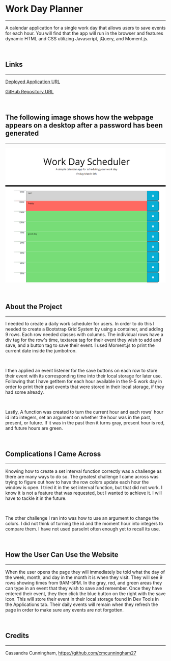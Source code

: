 # Work Day Planner

---

A calendar application for a single work day that allows users to save events for each hour. You will find that the app will run in the browser and features dynamic HTML and CSS utilizing Javascript, jQuery, and Moment.js.

&nbsp;

## Links

---

[Deployed Application URL]( https://cmcunningham27.github.io/work-day-planner/)

[GitHub Repository URL](https://github.com/cmcunningham27/work-day-planner)

&nbsp;

## The following image shows how the webpage appears on a desktop after a password has been generated

---

![website screenshot](./assets/images/website.png)

&nbsp;

## About the Project

---

I needed to create a daily work scheduler for users. In order to do this I needed to create a Bootstrap Grid System by using a container, and adding 9 rows. Each row needed classes with columns. The individual rows have a div tag for the row's time, textarea tag for their event they wish to add and save, and a button tag to save their event. I used Moment.js to print the current date inside the jumbotron.

&nbsp;

I then applied an event listener for the save buttons on each row to store their event with its corresponding time into their local storage for later use. Following that I have getItem for each hour available in the 9-5 work day in order to print their past events that were stored in their local storage, if they had some already. 

&nbsp;

Lastly, A function was created to turn the current hour and each rows' hour id into integers, set an argument on whether the hour was in the past, present, or future. If it was in the past then it turns gray, present hour is red, and future hours are green. 

&nbsp;

## Complications I Came Across

---

Knowing how to create a set interval function correctly was a challenge as there are many ways to do so. The greatest challenge I came across was trying to figure out how to have the row colors update each hour the window is open. I tried it in the set interval function, but that did not work. I know it is not a feature that was requested, but I wanted to achieve it. I will have to tackle it in the future.

&nbsp;

The other challenge I ran into was how to use an argument to change the colors. I did not think of turning the id and the moment hour into integers to compare them. I have not used parseInt often enough yet to recall its use. 

&nbsp;

## How the User Can Use the Website

---

When the user opens the page they will immediately be told what the day of the week, month, and day in the month it is when they visit. They will see 9 rows showing times from 9AM-5PM. In the gray, red, and green areas they can type in an event that they wish to save and remember. Once they have entered their event, they then click the blue button on the right with the save icon. This will store their event in their local storage found in Dev Tools in the Applications tab. Their daily events will remain when they refresh the page in order to make sure any events are not forgotten.


&nbsp;


## Credits

---

Cassandra Cunningham, https://github.com/cmcunningham27
